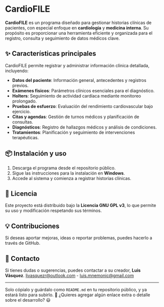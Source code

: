 # CardioFILE

**CardioFILE** es un programa diseñado para gestionar historias clínicas de pacientes, con especial enfoque en **cardiología** y **medicina interna**. Su propósito es proporcionar una herramienta eficiente y organizada para el registro, consulta y seguimiento de datos médicos clave.

## ✨ Características principales
CardioFILE permite registrar y administrar información clínica detallada, incluyendo:
- **Datos del paciente**: Información general, antecedentes y registros previos.
- **Exámenes físicos**: Parámetros clínicos esenciales para el diagnóstico.
- **Holters**: Seguimiento de actividad cardíaca mediante monitoreo prolongado.
- **Pruebas de esfuerzo**: Evaluación del rendimiento cardiovascular bajo ejercicio.
- **Citas y agendas**: Gestión de turnos médicos y planificación de consultas.
- **Diagnósticos**: Registro de hallazgos médicos y análisis de condiciones.
- **Tratamientos**: Planificación y seguimiento de intervenciones terapéuticas.

## 📦 Instalación y uso
1. Descarga el programa desde el repositorio público.
2. Sigue las instrucciones para la instalación en **Windows**.
3. Accede al sistema y comienza a registrar historias clínicas.

## 📝 Licencia
Este proyecto está distribuido bajo la **Licencia GNU GPL v3**, lo que permite su uso y modificación respetando sus términos.

## 💡 Contribuciones
Si deseas aportar mejoras, ideas o reportar problemas, puedes hacerlo a través de GitHub.

## 📧 Contacto
Si tienes dudas o sugerencias, puedes contactar a su creador, **Luis Vásquez**. ljvasquezr@outlook.com - luis.mnemonic@gmail.com

---

Solo cópialo y guárdalo como `README.md` en tu repositorio público, y ya estará listo para subirlo. 🚀 ¿Quieres agregar algún enlace extra o detalle sobre el desarrollo? 😃
